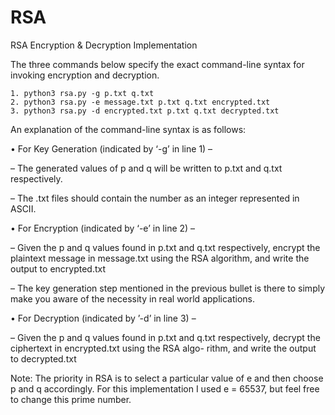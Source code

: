 # RSA
RSA Encryption &amp; Decryption Implementation

The three commands below specify the exact command-line syntax for invoking encryption and decryption.
	
 	1. python3 rsa.py -g p.txt q.txt
	2. python3 rsa.py -e message.txt p.txt q.txt encrypted.txt
	3. python3 rsa.py -d encrypted.txt p.txt q.txt decrypted.txt

An explanation of the command-line syntax is as follows:

• For Key Generation (indicated by ‘-g’ in line 1) –

   – The generated values of p and q will be written to p.txt and q.txt respectively.

   – The .txt files should contain the number as an integer represented in ASCII.

• For Encryption (indicated by ‘-e’ in line 2) –

   – Given the p and q values found in p.txt and q.txt respectively, encrypt the plaintext message in message.txt using the RSA algorithm, and write the output to encrypted.txt
 
   – The key generation step mentioned in the previous bullet is there to simply make you aware of the necessity in real world applications. 

• For Decryption (indicated by ’-d’ in line 3) –

   – Given the p and q values found in p.txt and q.txt respectively, decrypt the ciphertext in encrypted.txt using the RSA algo- rithm, and write the output to decrypted.txt

Note: The priority in RSA is to select a particular value of e and then choose p and q accordingly. For this implementation I used e = 65537, but feel free to change this prime number.
